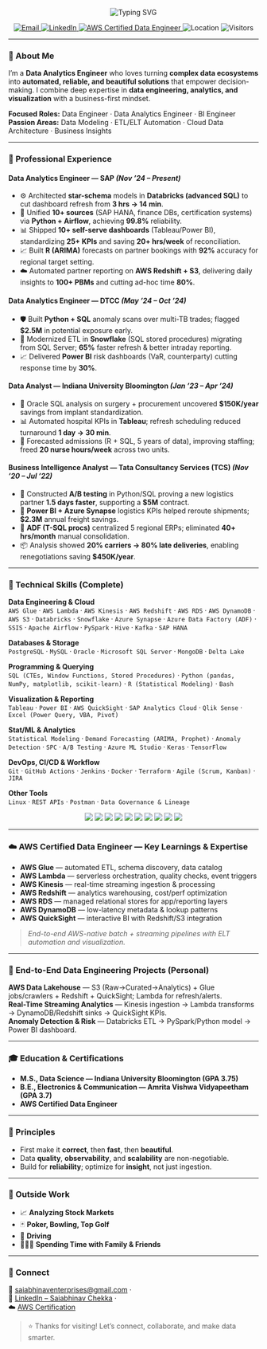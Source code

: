 <!--
⚠️ Replace YOUR-GITHUB-USERNAME everywhere with your GitHub handle.
-->

<!-- Animated Header -->
<p align="center">
  <img src="https://readme-typing-svg.demolab.com?font=Inter&weight=700&size=28&pause=1200&center=true&vCenter=true&width=800&lines=Hi%2C+I'm+Saiabhinav+Chekka+%F0%9F%91%8B;Data+Analytics+Engineer+%7C+Data+Engineer+%7C+BI+Engineer;Turning+Raw+Data+Into+Insight%2C+Impact%2C+and+Innovation" alt="Typing SVG" />
</p>

<!-- Social + Badges -->
<p align="center">
  <a href="mailto:saiabhinaventerprises@gmail.com">
    <img alt="Email" src="https://img.shields.io/badge/Email-saiabhinaventerprises%40gmail.com-1a73e8?logo=gmail&logoColor=white">
  </a>
  <a href="https://www.linkedin.com/in/saiabhinav-chekka-938796326/">
    <img alt="LinkedIn" src="https://img.shields.io/badge/LinkedIn-Saiabhinav%20Chekka-0a66c2?logo=linkedin&logoColor=white">
  </a>
  <a href="https://www.credly.com/badges/f0e37018-865f-4ea2-b124-8294f152e0b5/public_url">
    <img alt="AWS Certified Data Engineer" src="https://img.shields.io/badge/AWS%20Certified-Data%20Engineer-ff9900?logo=amazonaws&logoColor=white">
  </a>
  <img alt="Location" src="https://img.shields.io/badge/USA-United%20States-2e7d32?logo=google-maps&logoColor=white">
  <img alt="Visitors" src="https://komarev.com/ghpvc/?username=YOUR-GITHUB-USERNAME&style=flat&color=grey">
</p>

---

### 🚀 About Me
I’m a **Data Analytics Engineer** who loves turning **complex data ecosystems** into **automated, reliable, and beautiful solutions** that empower decision-making. I combine deep expertise in **data engineering, analytics, and visualization** with a business-first mindset.

**Focused Roles:** Data Engineer · Data Analytics Engineer · BI Engineer  
**Passion Areas:** Data Modeling · ETL/ELT Automation · Cloud Data Architecture · Business Insights  

---

### 💼 Professional Experience

#### **Data Analytics Engineer — SAP** *(Nov ’24 – Present)*
- ⚙️ Architected **star-schema** models in **Databricks (advanced SQL)** to cut dashboard refresh from **3 hrs → 14 min**.  
- 🔗 Unified **10+ sources** (SAP HANA, finance DBs, certification systems) via **Python + Airflow**, achieving **99.8%** reliability.  
- 📊 Shipped **10+ self-serve dashboards** (Tableau/Power BI), standardizing **25+ KPIs** and saving **20+ hrs/week** of reconciliation.  
- 📈 Built **R (ARIMA)** forecasts on partner bookings with **92%** accuracy for regional target setting.  
- ☁️ Automated partner reporting on **AWS Redshift + S3**, delivering daily insights to **100+ PBMs** and cutting ad-hoc time **80%**.

#### **Data Analytics Engineer — DTCC** *(May ’24 – Oct ’24)*
- 🛡️ Built **Python + SQL** anomaly scans over multi-TB trades; flagged **$2.5M** in potential exposure early.  
- 🧊 Modernized ETL in **Snowflake** (SQL stored procedures) migrating from SQL Server; **65%** faster refresh & better intraday reporting.  
- 📈 Delivered **Power BI** risk dashboards (VaR, counterparty) cutting response time by **30%**.

#### **Data Analyst — Indiana University Bloomington** *(Jan ’23 – Apr ’24)*
- 🏥 Oracle SQL analysis on surgery + procurement uncovered **$150K/year** savings from implant standardization.  
- 📊 Automated hospital KPIs in **Tableau**; refresh scheduling reduced turnaround **1 day → 30 min**.  
- 🔮 Forecasted admissions (R + SQL, 5 years of data), improving staffing; freed **20 nurse hours/week** across two units.

#### **Business Intelligence Analyst — Tata Consultancy Services (TCS)** *(Nov ’20 – Jul ’22)*
- 🧪 Constructed **A/B testing** in Python/SQL proving a new logistics partner **1.5 days faster**, supporting a **$5M** contract.  
- 🚚 **Power BI + Azure Synapse** logistics KPIs helped reroute shipments; **$2.3M** annual freight savings.  
- 🧩 **ADF (T-SQL procs)** centralized 5 regional ERPs; eliminated **40+ hrs/month** manual consolidation.  
- 📦 Analysis showed **20% carriers → 80% late deliveries**, enabling renegotiations saving **$450K/year**.

---

### 🧠 Technical Skills (Complete)

**Data Engineering & Cloud**  
`AWS Glue` · `AWS Lambda` · `AWS Kinesis` · `AWS Redshift` · `AWS RDS` · `AWS DynamoDB` · `AWS S3` · `Databricks` · `Snowflake` · `Azure Synapse` · `Azure Data Factory (ADF)` · `SSIS` · `Apache Airflow` · `PySpark` · `Hive` · `Kafka` · `SAP HANA`

**Databases & Storage**  
`PostgreSQL` · `MySQL` · `Oracle` · `Microsoft SQL Server` · `MongoDB` · `Delta Lake`

**Programming & Querying**  
`SQL (CTEs, Window Functions, Stored Procedures)` · `Python (pandas, NumPy, matplotlib, scikit-learn)` · `R (Statistical Modeling)` · `Bash`

**Visualization & Reporting**  
`Tableau` · `Power BI` · `AWS QuickSight` · `SAP Analytics Cloud` · `Qlik Sense` · `Excel (Power Query, VBA, Pivot)`

**Stat/ML & Analytics**  
`Statistical Modeling` · `Demand Forecasting (ARIMA, Prophet)` · `Anomaly Detection` · `SPC` · `A/B Testing` · `Azure ML Studio` · `Keras` · `TensorFlow`

**DevOps, CI/CD & Workflow**  
`Git` · `GitHub Actions` · `Jenkins` · `Docker` · `Terraform` · `Agile (Scrum, Kanban)` · `JIRA`

**Other Tools**  
`Linux` · `REST APIs` · `Postman` · `Data Governance & Lineage`

<p align="center">
  <img src="https://img.shields.io/badge/SQL-Expert-3a3a3a?logo=postgresql&logoColor=white" />
  <img src="https://img.shields.io/badge/Python-Advanced-3a3a3a?logo=python&logoColor=white" />
  <img src="https://img.shields.io/badge/Tableau-Dashboards-3a3a3a?logo=tableau&logoColor=white" />
  <img src="https://img.shields.io/badge/Power%20BI-Storytelling-3a3a3a?logo=powerbi&logoColor=white" />
  <img src="https://img.shields.io/badge/Databricks-Lakehouse-3a3a3a?logo=databricks&logoColor=white" />
  <img src="https://img.shields.io/badge/Snowflake-Data%20Cloud-3a3a3a?logo=snowflake&logoColor=white" />
  <img src="https://img.shields.io/badge/Airflow-Orchestration-3a3a3a?logo=apacheairflow&logoColor=white" />
  <img src="https://img.shields.io/badge/AWS%20Glue-ETL-3a3a3a?logo=amazonaws&logoColor=white" />
  <img src="https://img.shields.io/badge/AWS%20Redshift-Warehouse-3a3a3a?logo=amazonaws&logoColor=white" />
  <img src="https://img.shields.io/badge/AWS%20QuickSight-BI-3a3a3a?logo=amazonaws&logoColor=white" />
</p>

---

### ☁️ AWS Certified Data Engineer — Key Learnings & Expertise
- **AWS Glue** — automated ETL, schema discovery, data catalog  
- **AWS Lambda** — serverless orchestration, quality checks, event triggers  
- **AWS Kinesis** — real-time streaming ingestion & processing  
- **AWS Redshift** — analytics warehousing, cost/perf optimization  
- **AWS RDS** — managed relational stores for app/reporting layers  
- **AWS DynamoDB** — low-latency metadata & lookup patterns  
- **AWS QuickSight** — interactive BI with Redshift/S3 integration  

> *End-to-end AWS-native batch + streaming pipelines with ELT automation and visualization.*

---

### 🔧 End-to-End Data Engineering Projects (Personal)
**AWS Data Lakehouse** — S3 (Raw→Curated→Analytics) + Glue jobs/crawlers + Redshift + QuickSight; Lambda for refresh/alerts.  
**Real-Time Streaming Analytics** — Kinesis ingestion → Lambda transforms → DynamoDB/Redshift sinks → QuickSight KPIs.  
**Anomaly Detection & Risk** — Databricks ETL → PySpark/Python model → Power BI dashboard.

---

### 🎓 Education & Certifications
- **M.S., Data Science — Indiana University Bloomington (GPA 3.75)**  
- **B.E., Electronics & Communication — Amrita Vishwa Vidyapeetham (GPA 3.7)**  
- **AWS Certified Data Engineer**

---

### 🧭 Principles
- First make it **correct**, then **fast**, then **beautiful**.  
- Data **quality**, **observability**, and **scalability** are non-negotiable.  
- Build for **reliability**; optimize for **insight**, not just ingestion.

---

### 🌱 Outside Work
- 📈 **Analyzing Stock Markets**  
- 🃏 **Poker, Bowling, Top Golf**  
- 🚗 **Driving**  
- 👨‍👩‍👧 **Spending Time with Family & Friends**

---

### 💬 Connect
📧 [saiabhinaventerprises@gmail.com](mailto:saiabhinaventerprises@gmail.com) ·  
💼 [LinkedIn – Saiabhinav Chekka](https://www.linkedin.com/in/saiabhinav-chekka-938796326/) ·  
☁️ [AWS Certification](https://www.credly.com/badges/f0e37018-865f-4ea2-b124-8294f152e0b5/public_url)

> ⭐ Thanks for visiting! Let’s connect, collaborate, and make data smarter.
